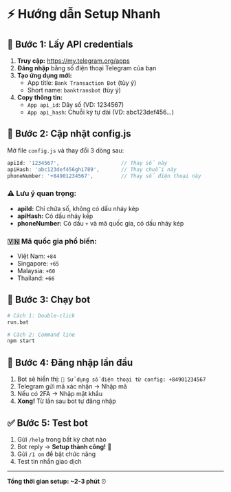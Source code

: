 # ⚡ Hướng dẫn Setup Nhanh

## 🔧 Bước 1: Lấy API credentials

1. **Truy cập:** https://my.telegram.org/apps
2. **Đăng nhập** bằng số điện thoại Telegram của bạn
3. **Tạo ứng dụng mới:**
   - App title: `Bank Transaction Bot` (tùy ý)
   - Short name: `banktransbot` (tùy ý)
4. **Copy thông tin:**
   - `App api_id`: Dãy số (VD: 1234567)
   - `App api_hash`: Chuỗi ký tự dài (VD: abc123def456...)

## 📝 Bước 2: Cập nhật config.js

Mở file `config.js` và thay đổi 3 dòng sau:

```javascript
apiId: '1234567',                    // Thay số này
apiHash: 'abc123def456ghi789',       // Thay chuỗi này  
phoneNumber: '+84901234567',         // Thay số điện thoại này
```

### ⚠️ Lưu ý quan trọng:
- **apiId:** Chỉ chứa số, không có dấu nháy kép
- **apiHash:** Có dấu nháy kép  
- **phoneNumber:** Có dấu `+` và mã quốc gia, có dấu nháy kép

### 🇻🇳 Mã quốc gia phổ biến:
- Việt Nam: `+84`
- Singapore: `+65`
- Malaysia: `+60`
- Thailand: `+66`

## 🚀 Bước 3: Chạy bot

```bash
# Cách 1: Double-click
run.bat

# Cách 2: Command line
npm start
```

## 🎯 Bước 4: Đăng nhập lần đầu

1. Bot sẽ hiển thị: `📱 Sử dụng số điện thoại từ config: +84901234567`
2. Telegram gửi mã xác nhận → Nhập mã
3. Nếu có 2FA → Nhập mật khẩu
4. **Xong!** Từ lần sau bot tự đăng nhập

## ✅ Bước 5: Test bot

1. Gửi `/help` trong bất kỳ chat nào
2. Bot reply → **Setup thành công!** 🎉
3. Gửi `/1 on` để bật chức năng
4. Test tin nhắn giao dịch

---

**Tổng thời gian setup: ~2-3 phút** ⏰ 